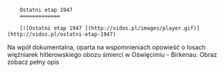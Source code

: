 
        Ostatni etap 1947 
        =============
        
        [![Ostatni etap 1947 ](http://vidos.pl/images/player.gif)](http://vidos.pl/ostatni-etap-1947)
        
        
 Na wpół dokumentalna, oparta na wspomnieniach opowieść o losach więźniarek hitlerowskiego obozu śmierci w Oświęcimiu - Birkenau. Obraz zobacz pełny opis
    